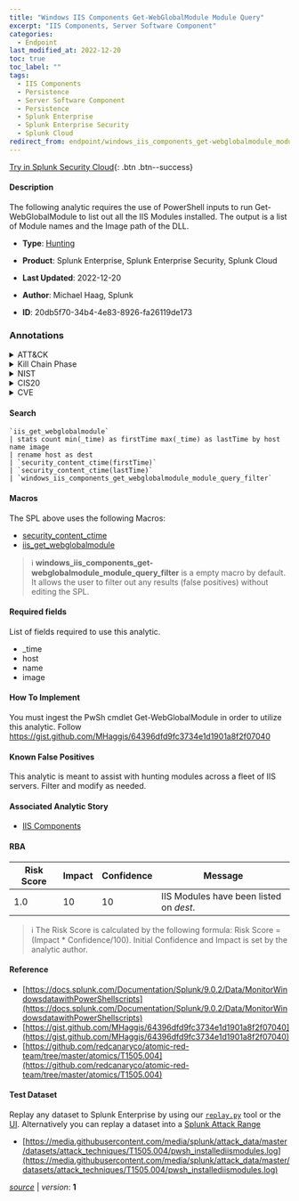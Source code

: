 ```yaml
---
title: "Windows IIS Components Get-WebGlobalModule Module Query"
excerpt: "IIS Components, Server Software Component"
categories:
  - Endpoint
last_modified_at: 2022-12-20
toc: true
toc_label: ""
tags:
  - IIS Components
  - Persistence
  - Server Software Component
  - Persistence
  - Splunk Enterprise
  - Splunk Enterprise Security
  - Splunk Cloud
redirect_from: endpoint/windows_iis_components_get-webglobalmodule_module_query/
---
```




[Try in Splunk Security Cloud](https://www.splunk.com/en_us/cyber-security.html){: .btn .btn--success}

#### Description

The following analytic requires the use of PowerShell inputs to run Get-WebGlobalModule to list out all the IIS Modules installed. The output is a list of Module names and the Image path of the DLL.

- **Type**: [Hunting](https://github.com/splunk/security_content/wiki/Detection-Analytic-Types)
- **Product**: Splunk Enterprise, Splunk Enterprise Security, Splunk Cloud

- **Last Updated**: 2022-12-20
- **Author**: Michael Haag, Splunk
- **ID**: 20db5f70-34b4-4e83-8926-fa26119de173

### Annotations
<details>
  <summary>ATT&CK</summary>

<div markdown="1">

#### [ATT&CK](https://attack.mitre.org/)

| ID          | Technique   | Tactic         |
| ----------- | ----------- |--------------- |
| [T1505.004](https://attack.mitre.org/techniques/T1505/004/) | IIS Components | Persistence |

| [T1505](https://attack.mitre.org/techniques/T1505/) | Server Software Component | Persistence |

</div>
</details>


<details>
  <summary>Kill Chain Phase</summary>

<div markdown="1">

* Installation


</div>
</details>


<details>
  <summary>NIST</summary>

<div markdown="1">

* DE.CM



</div>
</details>

<details>
  <summary>CIS20</summary>

<div markdown="1">

* CIS 3
* CIS 5
* CIS 16



</div>
</details>

<details>
  <summary>CVE</summary>

<div markdown="1">


</div>
</details>


#### Search

```
`iis_get_webglobalmodule` 
| stats count min(_time) as firstTime max(_time) as lastTime by host name image 
| rename host as dest 
| `security_content_ctime(firstTime)` 
| `security_content_ctime(lastTime)` 
| `windows_iis_components_get_webglobalmodule_module_query_filter`
```

#### Macros
The SPL above uses the following Macros:
* [security_content_ctime](https://github.com/splunk/security_content/blob/develop/macros/security_content_ctime.yml)
* [iis_get_webglobalmodule](https://github.com/splunk/security_content/blob/develop/macros/iis_get_webglobalmodule.yml)

> :information_source:
> **windows_iis_components_get-webglobalmodule_module_query_filter** is a empty macro by default. It allows the user to filter out any results (false positives) without editing the SPL.



#### Required fields
List of fields required to use this analytic.
* _time
* host
* name
* image



#### How To Implement
You must ingest the PwSh cmdlet Get-WebGlobalModule in order to utilize this analytic. Follow https://gist.github.com/MHaggis/64396dfd9fc3734e1d1901a8f2f07040
#### Known False Positives
This analytic is meant to assist with hunting modules across a fleet of IIS servers. Filter and modify as needed.

#### Associated Analytic Story
* [IIS Components](/stories/iis_components)




#### RBA

| Risk Score  | Impact      | Confidence   | Message      |
| ----------- | ----------- |--------------|--------------|
| 1.0 | 10 | 10 | IIS Modules have been listed on $dest$. |


> :information_source:
> The Risk Score is calculated by the following formula: Risk Score = (Impact * Confidence/100). Initial Confidence and Impact is set by the analytic author.


#### Reference

* [https://docs.splunk.com/Documentation/Splunk/9.0.2/Data/MonitorWindowsdatawithPowerShellscripts](https://docs.splunk.com/Documentation/Splunk/9.0.2/Data/MonitorWindowsdatawithPowerShellscripts)
* [https://gist.github.com/MHaggis/64396dfd9fc3734e1d1901a8f2f07040](https://gist.github.com/MHaggis/64396dfd9fc3734e1d1901a8f2f07040)
* [https://github.com/redcanaryco/atomic-red-team/tree/master/atomics/T1505.004](https://github.com/redcanaryco/atomic-red-team/tree/master/atomics/T1505.004)



#### Test Dataset
Replay any dataset to Splunk Enterprise by using our [`replay.py`](https://github.com/splunk/attack_data#using-replaypy) tool or the [UI](https://github.com/splunk/attack_data#using-ui).
Alternatively you can replay a dataset into a [Splunk Attack Range](https://github.com/splunk/attack_range#replay-dumps-into-attack-range-splunk-server)

* [https://media.githubusercontent.com/media/splunk/attack_data/master/datasets/attack_techniques/T1505.004/pwsh_installediismodules.log](https://media.githubusercontent.com/media/splunk/attack_data/master/datasets/attack_techniques/T1505.004/pwsh_installediismodules.log)



[*source*](https://github.com/splunk/security_content/tree/develop/detections/endpoint/windows_iis_components_get-webglobalmodule_module_query.yml) \| *version*: **1**